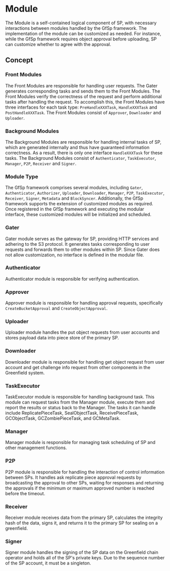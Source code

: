# Module

The Module is a self-contained logical component of SP, with necessary interactions between modules handled by the GfSp
framework. The implementation of the module can be customized as needed. For instance, while the GfSp framework requires
object approval before uploading, SP can customize whether to agree with the approval.

## Concept

### Front Modules

The Front Modules are responsible for handling user requests. The Gater generates corresponding tasks and sends them to
the Front Modules. The Front Modules verify the correctness of the request and perform additional tasks after handling
the request. To accomplish this, the Front Modules have three interfaces for each task type: `PreHandleXXXTask`,
`HandleXXXTask` and `PostHandleXXXTask`. The Front Modules consist of `Approver`, `Downloader` and `Uploader`.

### Background Modules

The Background Modules are responsible for handling internal tasks of SP, which are generated internally and thus have
guaranteed information correctness. As a result, there is only one interface `HandleXXXTask` for these tasks. The Background
Modules consist of `Authenticator`, `TaskExecutor`, `Manager`, `P2P`, `Receiver` and `Signer`.

### Module Type

The GfSp framework comprises several modules, including `Gater`, `Authenticator`, `Authorizer`, `Uploader`, `Downloader`,
`Manager`, `P2P`, `TaskExecutor`, `Receiver`, `Signer`, `Metadata` and `BlockSyncer`. Additionally, the GfSp framework
supports the extension of customized modules as required. Once registered in the GfSp framework and executing the
modular interface, these customized modules will be initialized and scheduled.

### Gater

Gater module serves as the gateway for SP, providing HTTP services and adhering to the S3 protocol. It generates tasks
corresponding to user requests and forwards them to other modules within SP. Since Gater does not allow customization,
no interface is defined in the modular file.

### Authenticator

Authenticator module is responsible for verifying authentication.

### Approver

Approver module is responsible for handling approval requests, specifically `CreateBucketApproval` and `CreateObjectApproval`.

### Uploader

Uploader module handles the put object requests from user accounts and stores payload data into piece store of the primary SP.

### Downloader

Downloader module is responsible for handling get object request from user account and get challenge info request from
other components in the Greenfield system.

### TaskExecutor

TaskExecutor module is responsible for handling background task. This module can request tasks from the Manager module,
execute them and report the results or status back to the Manager. The tasks it can handle include ReplicatePieceTask,
SealObjectTask, ReceivePieceTask, GCObjectTask, GCZombiePieceTask, and GCMetaTask.

### Manager

Manager module is responsible for managing task scheduling of SP and other management functions.

### P2P

P2P module is responsible for handling the interaction of control information between SPs. It handles ask replicate piece 
approval requests by broadcasting the approval to other SPs, waiting for responses and returning the approvals if the 
minimum or maximum approved number is reached before the timeout.

### Receiver

Receiver module receives data from the primary SP, calculates the integrity hash of the data, signs it, and returns it
to the primary SP for sealing on a greenfield.

### Signer

Signer module handles the signing of the SP data on the Greenfield chain operator and holds all of the SP's private keys.
Due to the sequence number of the SP account, it must be a singleton.
